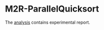 M2R-ParallelQuicksort
=====================

The [analysis](analysis.pdf) contains experimental report.
